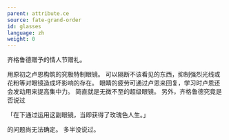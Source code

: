 ```yaml
---
parent: attribute.ce
source: fate-grand-order
id: glasses
language: zh
weight: 0
---
```


齐格鲁德赠予的情人节赠礼。

用原初之卢恩构筑的究极特制眼镜。
可以隔断不该看见的东西，抑制强烈光线或花粉等对眼镜造成坏影响的存在。
眼睛的疲劳可通过卢恩来回复，学习时卢恩还会发动用来提高集中力。
简直就是无微不至的超级眼镜。
另外，齐格鲁德究竟是否说过

「在下通过运用这副眼镜，当即获得了玫瑰色人生。」

的问题尚无法确定。
多半没说过。
